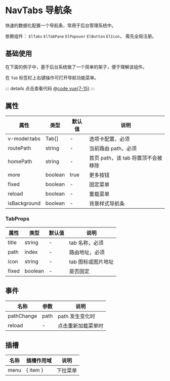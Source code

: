 # NavTabs 导航条

快速的数据化配置一个导航条，常用于后台管理系统中。

依赖组件： `ElTabs` `ElTabPane` `ElPopover` `ElButton` `ElIcon`， 需先全局注册。

## 基础使用

在下面的例子中，基于后台系统做了一个简单的架子，便于理解该组件。

在 `Tab` 标签栏上右键操作可打开导航功能菜单。

<ClientOnly><navTabs/></ClientOnly>

::: details 点击查看代码
@[code vue{7-15}](@example/navTabs.vue)
:::

## 属性

| 属性 | 类型  | 默认值 | 说明  
| --- | ---   | ---   | --- 
| v-model:tabs | Tab[] | - | 选项卡配置，必须
| routePath | string | - | 当前路由 path，必须
| homePath | string | - | 首页 path，该 tab 将置顶不会被移除
| more  | boolean | true | 更多按钮
| fixed | boolean | - | 固定菜单
| reload | boolean | - | 重载菜单
| isBackground | boolean | - | 背景样式导航条


### TabProps

| 属性 | 类型  | 默认值 | 说明  
| --- | ---   | ---   | --- 
| title | string | - | tab 名称，必须
| path  | index | - | 路由地址，必须
| icon  | string | - | tab 图标或图片地址
| fixed | boolean | - | 是否固定


## 事件

| 名称          | 参数  |   说明                     | 
| -----------   | ------- | -----------------------------  |
| pathChange    | path  | path 发生变化时      |
| reload        | -     | 点击重新加载菜单时      |


## 插槽

| 名称            | 插槽作用域 |   说明             | 
| ----------- |   ------- | -----------------------------  |
| menu        | { item } |  下拉菜单           | 
